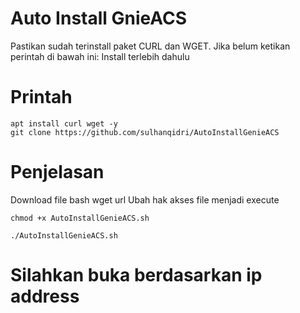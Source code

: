 # Auto Install GnieACS
Pastikan sudah terinstall paket CURL dan WGET. Jika belum ketikan perintah di bawah ini:
Install terlebih dahulu

# Printah
```
apt install curl wget -y
git clone https://github.com/sulhanqidri/AutoInstallGenieACS
```
# Penjelasan
Download file bash
wget url
Ubah hak akses file menjadi execute

```
chmod +x AutoInstallGenieACS.sh
```
```
./AutoInstallGenieACS.sh
```

# Silahkan buka berdasarkan ip address
